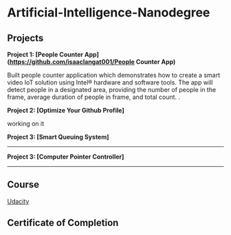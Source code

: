 # Artificial-Intelligence-Nanodegree


## Projects

**Project 1: [People Counter App](https://github.com/isaaclangat001/People Counter App)**

Built people counter application which demonstrates how to create a smart video IoT solution using Intel® hardware and software tools. The app will detect people in a designated area, providing the number of people in the frame, average duration of people in frame, and total count.
.

**Project 2: [Optimize Your Github Profile]**

working on it 

**Project 3: [Smart Queuing System]**

********************************

**Project 3: [Computer Pointer Controller]**

******************************

## Course
[Udacity](https://www.udacity.com/course/intel-edge-ai-for-iot-developers-nanodegree--nd131)

## Certificate of Completion

